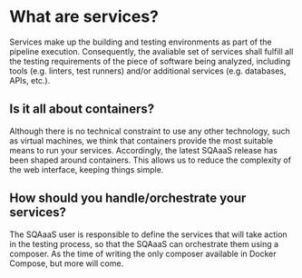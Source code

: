# What are services?
Services make up the building and testing environments as part of the pipeline
execution. Consequently, the avaliable set of services shall fulfill all the
testing requirements of the piece of software being analyzed, including tools
(e.g. linters, test runners) and/or additional services (e.g. databases, APIs,
etc.).

## Is it all about containers?
Although there is no technical constraint to use any other technology, such as
virtual machines, we think that containers provide the most suitable means to
run your services. Accordingly, the latest SQAaaS release has been shaped
around containers. This allows us to reduce the complexity of the web interface,
keeping things simple.

## How should you handle/orchestrate your services?
The SQAaaS user is responsible to define the services that will take action in
the testing process, so that the SQAaaS can orchestrate them using a composer.
As the time of writing the only composer available in Docker Compose, but more
will come.
